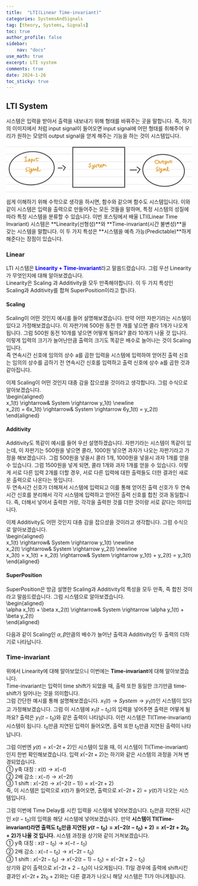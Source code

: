 ```yaml
---
title:  "LTI(Linear Time-invariant)"
categories: SystemsAndSignals
tag: [theory, Systems, Signals]
toc: true
author_profile: false
sidebar:
    nav: "docs"
use_math: true
excerpt: LTI system
comments: true
date: 2024-1-26
toc_sticky: true
---
```


## LTI System
시스템은 입력을 받아서 출력을 내보내기 위해 형태를 바꿔주는 곳을 말합니다. 즉, 하기의 이미지에서 처럼 input signal이 들어오면 input signal에 어떤 형태를 취해주어 우리가 원하는 모양의 output signal을 얻게 해주는 기능을 하는 것이 시스템입니다.   
<img src="../../../assets/images/Signals&Systems/2024-01-26-LTIsystem/system Archtitecture.jpg" alt="system Archtitecture" style="zoom:80%;" />    
쉽게 이해하기 위해 수학으로 생각을 하시면, 함수와 같으며 함수도 시스템입니다. 이와 같이 시스템은 입력을 출력으로 만들어주는 모든 것들을 말하며, 특정 시스템의 성질에 따라 특정 시스템을 분류할 수 있습니다. 이번 포스팅에서 배울 LTI(Linear Time Invariant) 시스템은 **Linearity(선형성)**와 **Time-invariant(시간 불변성)**을 갖는 시스템을 말합니다. 이 두 가지 특성은 **시스템을 예측 가능(Predictable)**하게 해준다는 장점이 있습니다.   

### Linear
LTI 시스템은 <span style='color:blue'>**Linearity + Time-invariant**</span>라고 말씀드렸습니다. 그럼 우선 Linearity가 무엇인지에 대해 알아보겠습니다.   
Linearity은 Scaling 과 Additivity을 모두 만족해야합니다. 이 두 가지 특성인 Scaling과 Additivity를 합쳐 SuperPosition이라고 합니다.   
#### Scaling
Scaling이 어떤 것인지 예시를 들어 설명해보겠습니다. 만약 어떤 자판기라는 시스템이 있다고 가정해보겠습니다. 이 자판기에 500원 동전 한 개를 넣으면 콜라 1개가 나오게됩니다. 그럼 500원 동전 10개를 넣으면 어떻게 될까요? 콜라 10개가 나올 것 입니다. 이렇게 입력의 크기가 늘어난만큼 출력의 크기도 똑같은 배수로 늘어나는 것이 Scaling입니다.   
즉 연속시간 신호에 임의의 상수 a를 곱한 입력을 시스템에 입력하여 얻어진 출력 신호는 임의의 상수를 곱하기 전 연속시간 신호를 입력하고 출력 신호에 상수 a를 곱한 것과 같아집니다.   

이제 Scaling이 어떤 것인지 대충 감을 잡으셨을 것이라고 생각합니다. 그럼 수식으로 알아보겠습니다.   
\begin{aligned}    
x_1(t) \rightarrow& System \rightarrow y_1(t) \newline   
x_2(t) = 6x_1(t) \rightarrow& System \rightarrow 6y_1(t) = y_2(t)
\end{aligned}  

#### Additivity
Additivity도 똑같이 예시를 들어 우선 설명하겠습니다. 자판기라는 시스템이 똑같이 있는데, 이 자판기는 500원을 넣으면 콜라, 1000원 넣으면 과자가 나오는 자판기라고 가정을 해보겠습니다. 그럼 500원을 넣을시 콜라 1개, 1000원을 넣을시 과자 1개를 얻을 수 있습니다. 그럼 1500원을 넣게 되면, 콜라 1개와 과자 1개를 얻을 수 있습니다. 이렇게 서로 다른 입력 2개를 더할 경우, 서로 다른 입력에 대한 출력들도 더한 결과인 새로운 출력으로 나온다는 뜻입니다.    
두 연속시간 신호가 더해져서 시스템에 입력되고 이를 통해 얻어진 출력 신호가 두 연속시간 신호를 분리해서 각각 시스템에 입력하고 얻어진 출력 신호를 합친 것과 동일합니다. 즉, 더해서 넣어서 출력한 거랑, 각각을 출력한 것를 더한 것이랑 서로 같다는 의미입니다.   

이제 Additivity도 어떤 것인지 대충 감을 잡으셨을 것이라고 생각합니다. 그럼 수식으로 알아보겠습니다.   
\begin{aligned}    
x_1(t) \rightarrow& System \rightarrow y_1(t) \newline   
x_2(t) \rightarrow& System \rightarrow y_2(t) \newline   
x_3(t) = x_1(t) + x_2(t) \rightarrow& System \rightarrow y_1(t) + y_2(t) = y_3(t)
\end{aligned}   

#### SuperPosition
SuperPosition은 방금 설명한 Scaling과 Additivity의 특성을 모두 만족, 즉 합친 것이라고 말씀드렸습니다. 그럼 시스템으로 알아보겠습니다.   
\begin{aligned}    
\alpha x_1(t) + \beta x_2(t) \rightarrow& System \rightarrow \alpha y_1(t) + \beta y_2(t)   
\end{aligned}   

다음과 같이 Scaling인 $\alpha, \beta$만큼의 배수가 늘어난 출력과 Additivity인 두 출력의 더하기로 나타납니다.   

### Time-invariant
위에서 Linearity에 대해 알아보았으니 이번에는 **Time-invariant**에 대해 알아보겠습니다.   
Time-invariant는 입력이 time shift가 되었을 때, 출력 또한 동일한 크기만큼 time-shift가 일어나는 것을 의미합니다.    
그럼 간단한 예시를 통해 설명해보겠습니다. $x_1(t) \rightarrow System \rightarrow y_1(t)$인 시스템이 있다고 가정해보겠습니다. 그럼 이 시스템에 $x_1(t - t_0)$의 입력을 넣어주면 출력은 어떻게 될까요? 출력은 $y_1(t - t_0)$와 같은 출력이 나타납니다. 이런 시스템은 TI(Time-invariant) 시스템이 됩니다. $t_0$만큼 지연된 입력이 들어오면, 출력 또한 $t_0$만큼 지연된 출력이 나타납니다.    

그럼 이번엔 $y(t) = x(-2t + 2)$인 시스템이 있을 때, 이 시스템이 TI(Time-invariant)인지 한번 확인해보겠습니다. 입력 $x(-2t + 2)$는 하기와 같은 시스템의 과정을 거쳐 변경되었습니다.   
① y축 대칭 : $x(t) \rightarrow x(-t)$   
② 2배 감소 : $x(-t) \rightarrow x(-2t)$   
③ 1 shift : $x(-2t) \rightarrow x(-2(t - 1)) = x(-2t + 2)$   
즉, 이 시스템은 입력으로 $x(t)$가 들어오면, 출력으로 $x(-2t + 2)=y(t)$가 나오는 시스템입니다.   

그럼 이번에 Time Delay를 시킨 입력을 시스템에 넣어보겠습니다. $t_0$만큼 지연된 시간인 $x(t - t_0)$의 입력을 해당 시스템에 넣어보겠습니다. 만약 **시스템이 TI(Time-invariant)라면 출력도 $t_0$만큼 지연된 $y(t - t_0) = x(-2(t - t_0) + 2) = x(-2t + 2t_0 + 2)$가 나올 것 입니다.** 시스템 과정을 상기와 같이 거쳐보겠습니다.   
① y축 대칭 : $x(t- t_0) \rightarrow x(-t - t_0)$   
② 2배 감소 : $x(-t - t_0) \rightarrow x(-2t - t_0)$   
③ 1 shift : $x(-2t - t_0) \rightarrow x(-2(t - 1) - t_0) = x(-2t + 2 - t_0)$   
상기와 같이 출력으로 $x(-2t + 2 - t_0)$이 나오게됩니다. TI일 경우에 출력에 shift시킨 결과인 $x(-2t + 2t_0 + 2)$와는 다른 결과가 나오니 해당 시스템은 TI가 아니게됩니다.    

